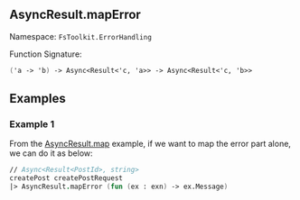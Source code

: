 ## AsyncResult.mapError

Namespace: `FsToolkit.ErrorHandling`

Function Signature:

```fsharp
('a -> 'b) -> Async<Result<'c, 'a>> -> Async<Result<'c, 'b>>
```

## Examples

### Example 1

From the [AsyncResult.map](../asyncResult/map.md#example-1) example, if we want to map the error part alone, we can do it as below:

```fsharp
// Async<Result<PostId>, string>
createPost createPostRequest
|> AsyncResult.mapError (fun (ex : exn) -> ex.Message)
```

